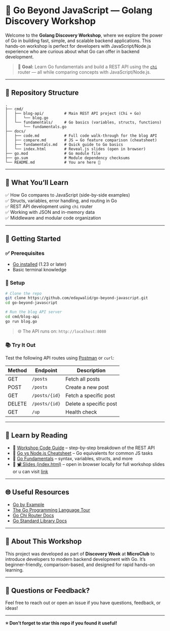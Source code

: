 # 🧠 Go Beyond JavaScript — Golang Discovery Workshop

Welcome to the **Golang Discovery Workshop**, where we explore the power of Go in building fast, simple, and scalable backend applications. This hands-on workshop is perfect for developers with JavaScript/Node.js experience who are curious about what Go can offer in backend development.

> 🎯 **Goal:** Learn Go fundamentals and build a REST API using the [`chi`](https://github.com/go-chi/chi) router — all while comparing concepts with JavaScript/Node.js.

---

## 📁 Repository Structure

```text
.
├── cmd/
│   ├── blog-api/         # Main REST API project (Chi + Go)
│   │   └── blog.go
│   └── fundamentals/     # Go basics (variables, structs, functions)
│       └── fundamentals.go
├── docs/
│   ├── code.md           # Full code walk-through for the blog API
│   ├── compare.md        # JS ↔ Go feature comparison (cheatsheet)
│   ├── fundamentals.md   # Quick guide to Go basics
│   └── index.html        # Reveal.js slides (open in browser)
├── go.mod                # Go module file
├── go.sum                # Module dependency checksums
└── README.md             # You are here 🚀
```

---

## 📌 What You’ll Learn

✅ How Go compares to JavaScript (side-by-side examples)  
✅ Structs, variables, error handling, and routing in Go  
✅ REST API development using `chi` router  
✅ Working with JSON and in-memory data  
✅ Middleware and modular code organization

---

## 🚀 Getting Started

### ✅ Prerequisites

- [Go installed](https://go.dev/dl) (1.23 or later)
- Basic terminal knowledge

### 🔧 Setup

```bash
# Clone the repo
git clone https://github.com/edaywalid/go-beyond-javascript.git
cd go-beyond-javascript

# Run the blog API server
cd cmd/blog-api
go run blog.go
```

> 🌐 The API runs on: `http://localhost:8080`

### 📚 Try It Out

Test the following API routes using [Postman](https://www.postman.com/) or `curl`:

| Method | Endpoint      | Description            |
| ------ | ------------- | ---------------------- |
| GET    | `/posts`      | Fetch all posts        |
| POST   | `/posts`      | Create a new post      |
| GET    | `/posts/{id}` | Fetch a specific post  |
| DELETE | `/posts/{id}` | Delete a specific post |
| GET    | `/up`         | Health check           |

---

## 🧠 Learn by Reading

- 📘 [Workshop Code Guide](./code.md) – step-by-step breakdown of the REST API
- 📘 [Go vs Node.js Cheatsheet](./compare.md) – Go equivalents for common JS tasks
- 📘 [Go Fundamentals](./fundamentals.md) – syntax, variables, structs, and more
- 📘 [📽 Slides (index.html)](./index.html) – open in browser locally for full workshop slides or u can visit [link](https://edaywalid.github.io/go-beyond-javascript/)

---

## 🌐 Useful Resources

- [Go by Example](https://gobyexample.com)
- [The Go Programming Language Tour](https://tour.golang.org)
- [Go Chi Router Docs](https://pkg.go.dev/github.com/go-chi/chi/v5)
- [Go Standard Library Docs](https://pkg.go.dev/std)

---

## 🙌 About This Workshop

This project was developed as part of **Discovery Week** at **MicroClub** to introduce developers to modern backend development with Go. It’s beginner-friendly, comparison-based, and designed for rapid hands-on learning.

---

## 💬 Questions or Feedback?

Feel free to reach out or open an issue if you have questions, feedback, or ideas!

---

**⭐️ Don’t forget to star this repo if you found it useful!**
